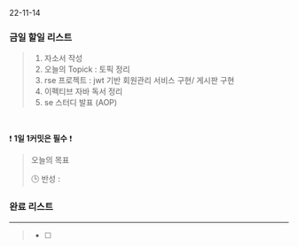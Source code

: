 22-11-14
### 금일 할일 리스트


>  1. 자소서 작성
>  2. 오늘의 Topick : 토픽 정리
>  3. rse 프로젝트 : jwt 기반 회원관리 서비스 구현/ 게시판 구현
>  4. 이펙티브 자바 독서 정리
>  5. se 스터디 발표 (AOP)

<br/>

❗ **1일 1커밋은 필수** ❗

> 오늘의 목표
>
> 🕒 반성 :
>

### 완료 리스트

---
> - [ ]
